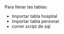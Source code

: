 
Para llenar las tablas:
- Importar tabla hospital
- Importar tabla personal
- correr script de sql

